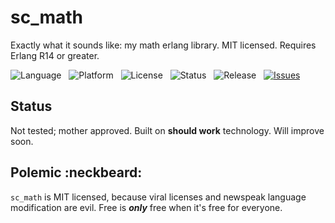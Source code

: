 sc_math
=======

Exactly what it sounds like: my math erlang library.  MIT licensed.  Requires Erlang R14 or greater.

![Language](http://img.shields.io/badge/Language-Erlang-000000.svg) &nbsp;
![Platform](http://img.shields.io/badge/Platform-OTP-000000.svg) &nbsp;
![License](http://img.shields.io/badge/License-MIT-000055.svg) &nbsp;
![Status](http://img.shields.io/travis/StoneCypher/sc_math.svg) &nbsp;
![Release](http://img.shields.io/github/release/StoneCypher/sc_math.svg) &nbsp;
[![Issues](http://img.shields.io/github/issues/StoneCypher/sc_math.svg)](https://github.com/StoneCypher/sc_math/issues)



Status
------

Not tested; mother approved.  Built on **should work** technology.  Will improve soon.



Polemic :neckbeard:
-------------------

`sc_math` is MIT licensed, because viral licenses and newspeak language modification are evil.  Free is ***only*** free when it's free for everyone.
